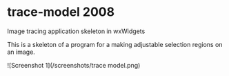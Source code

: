 # trace-model 2008
Image tracing application skeleton in wxWidgets

This is a skeleton of a program for a making adjustable selection regions on an image.

![Screenshot 1](/screenshots/trace model.png)

